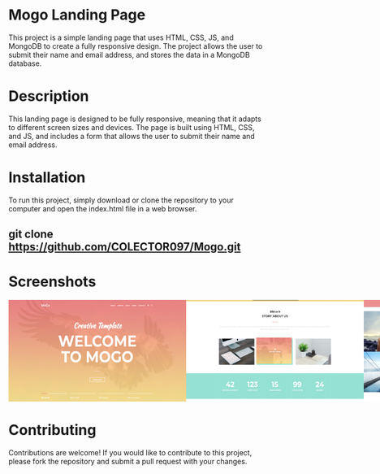 # Mogo Landing Page

This project is a simple landing page that uses HTML, CSS, JS, and MongoDB to create a fully responsive design. The project allows the user to submit their name and email address, and stores the data in a MongoDB database.

# Description

This landing page is designed to be fully responsive, meaning that it adapts to different screen sizes and devices. The page is built using HTML, CSS, and JS, and includes a form that allows the user to submit their name and email address.

# Installation

To run this project, simply download or clone the repository to your computer and open the index.html file in a web browser.

## git clone https://github.com/COLECTOR097/Mogo.git

# Screenshots

<div style="display:flex;">
<img src='screenShots/screenShot1.png' width='350' height='200'>
<img src='screenShots/screenShot2.png' width='350' height='200'>
<img src='screenShots/screenShot3.png' width='350' height='200'>
<img src='screenShots/screenShot4.png' width='350' height='200'>
</div>

# Contributing

Contributions are welcome! If you would like to contribute to this project, please fork the repository and submit a pull request with your changes.
